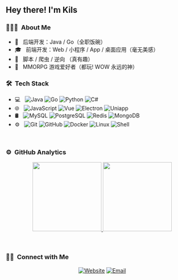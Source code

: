 <h2> Hey there! I'm Kils</h2>

<h3> 👨🏻‍💻 &nbsp;About Me </h3>

- 🤔 &nbsp; 后端开发：Java / Go（全职饭碗）
- 🎓 &nbsp; 前端开发：Web / 小程序 / App / 桌面应用（毫无美感）
- 💼 &nbsp; 脚本 / 爬虫 / 逆向 （真有趣）
- 🌱 &nbsp; MMORPG 游戏爱好者（都玩! WOW 永远的神）

<h3> 🛠 &nbsp;Tech Stack</h3>

- 💻 &nbsp;
  ![Java](https://img.shields.io/badge/-Java-333333?style=flat&logo=openjdk&logoColor=007396)
  ![Go](https://img.shields.io/badge/-Go-333333?style=flat&logo=Go&logoColor=007396)
  ![Python](https://img.shields.io/badge/-Python-333333?style=flat&logo=python)
  ![C#](https://img.shields.io/badge/-C%23-333333?style=flat&logo=csharp&logoColor=00599C)
- 🌐 &nbsp;
  ![JavaScript](https://img.shields.io/badge/-JavaScript-333333?style=flat&logo=javascript)
  ![Vue](https://img.shields.io/badge/-Vue-333333?style=flat&logo=vue.js)
  ![Electron](https://img.shields.io/badge/-Electron-333333?style=flat&logo=Electron)
  ![Uniapp](https://img.shields.io/badge/-Uniapp-333333?style=flat&logo=unicode)
- 🛢 &nbsp;
  ![MySQL](https://img.shields.io/badge/-MySQL-333333?style=flat&logo=mysql)
  ![PostgreSQL](https://img.shields.io/badge/-PostgreSQL-333333?style=flat&logo=postgresql)
  ![Redis](https://img.shields.io/badge/-Redis-333333?style=flat&logo=redis)
  ![MongoDB](https://img.shields.io/badge/-MongoDB-333333?style=flat&logo=mongodb)
- ⚙️ &nbsp;
  ![Git](https://img.shields.io/badge/-Git-333333?style=flat&logo=git)
  ![GitHub](https://img.shields.io/badge/-GitHub-333333?style=flat&logo=github)
  ![Docker](https://img.shields.io/badge/-Docker-333333?style=flat&logo=Docker)
  ![Linux](https://img.shields.io/badge/-Linux-333333?style=flat&logo=Linux)
  ![Shell](https://img.shields.io/badge/-Shell-333333?style=flat&logo=gnubash)

<br/>

### ⚙️ &nbsp;GitHub Analytics

<p align="center">
<a href="https://github.com/jskils">
  <img height="180em" src="https://github-readme-stats-eight-theta.vercel.app/api?username=jskils&show_icons=true&theme=algolia&include_all_commits=true&count_private=true"/>
  <img height="180em" src="https://github-readme-stats-eight-theta.vercel.app/api/top-langs/?username=jskils&layout=compact&langs_count=8&theme=algolia"/>
</a>
</p>

<br/>

<h3> 🤝🏻 &nbsp;Connect with Me </h3>

<p align="center">
<a href="https://yangyulife.com/"><img alt="Website" src="https://img.shields.io/badge/Website-yangyulife.com-blue?style=flat-square&logo=google-chrome"></a>
<a href="mailto:yjskils@gmail.com"><img alt="Email" src="https://img.shields.io/badge/Email-yjskils@gmail.com-blue?style=flat-square&logo=gmail"></a>
</p>

